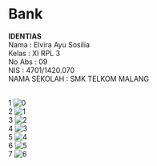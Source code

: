# Bank

<b>IDENTIAS </b>
<br> Nama : Elvira Ayu Sosilia 
<br> Kelas : XI RPL 3 
<br> No Abs : 09 
<br> NIS : 4701/1420.070 
<br> NAMA SEKOLAH : SMK TELKOM MALANG 

<br> 1 ![0](https://cloud.githubusercontent.com/assets/22167465/22849471/61fba6d4-f030-11e6-9a7c-5f08efedc1b1.PNG)
<br> 2 ![1](https://cloud.githubusercontent.com/assets/22167465/22849470/61f8c27a-f030-11e6-90e1-d8ae06c33f4b.PNG)
<br> 3 ![2](https://cloud.githubusercontent.com/assets/22167465/22849472/61ff9c1c-f030-11e6-9448-37b54b00e13e.PNG)
<br> 4 ![3](https://cloud.githubusercontent.com/assets/22167465/22849473/6204f130-f030-11e6-8abd-e85aca689ca3.PNG)
<br> 5 ![4](https://cloud.githubusercontent.com/assets/22167465/22849474/620a69e4-f030-11e6-91cc-041b76b57d1c.PNG)
<br> 6 ![5](https://cloud.githubusercontent.com/assets/22167465/22849475/620ec0c0-f030-11e6-8a24-b4ba188e4a78.PNG)
<br>7 ![6](https://cloud.githubusercontent.com/assets/22167465/22849476/622b41e6-f030-11e6-9c09-c9e9013d2005.PNG)
